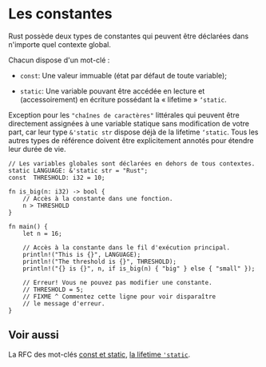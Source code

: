 # Les constantes

Rust possède deux types de constantes qui peuvent être déclarées dans n'importe quel contexte global.

Chacun dispose d'un mot-clé :

* `const`: Une valeur immuable (état par défaut de toute variable);

* `static`: Une variable pouvant être accédée en lecture et (accessoirement) en écriture possédant la « lifetime » `‘static`.

Exception pour les `"chaînes de caractères"` littérales qui peuvent être directement assignées à une variable statique sans modification de votre part, car leur type `&'static str` dispose déjà de la lifetime `‘static`. Tous les autres types de référence doivent être explicitement annotés pour étendre leur durée de vie.

```rust,editable
// Les variables globales sont déclarées en dehors de tous contextes.
static LANGUAGE: &'static str = "Rust";
const  THRESHOLD: i32 = 10;

fn is_big(n: i32) -> bool {
    // Accès à la constante dans une fonction.
    n > THRESHOLD
}

fn main() {
    let n = 16;

    // Accès à la constante dans le fil d'exécution principal.
    println!("This is {}", LANGUAGE);
    println!("The threshold is {}", THRESHOLD);
    println!("{} is {}", n, if is_big(n) { "big" } else { "small" });

    // Erreur! Vous ne pouvez pas modifier une constante.
    // THRESHOLD = 5;
    // FIXME ^ Commentez cette ligne pour voir disparaître
    // le message d'erreur.
}

```

## Voir aussi

La RFC des mot-clés [const et static][const], [la lifetime `'static`][lifetime].

[const]: https://github.com/rust-lang/rfcs/blob/master/text/0246-const-vs-static.md
[lifetime]: ../chapitre13/static.html
